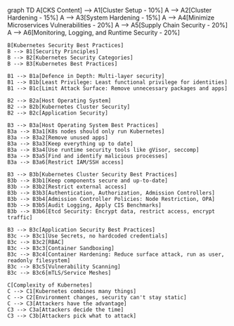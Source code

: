 graph TD
    A[CKS Content] --> A1[Cluster Setup - 10%]
    A --> A2[Cluster Hardening - 15%]
    A --> A3[System Hardening - 15%]
    A --> A4[Minimize Microservices Vulnerabilities - 20%]
    A --> A5[Supply Chain Security - 20%]
    A --> A6[Monitoring, Logging, and Runtime Security - 20%]

    B[Kubernetes Security Best Practices]
    B --> B1[Security Principles]
    B --> B2[Kubernetes Security Categories]
    B --> B3[Kubernetes Best Practices]

    B1 --> B1a[Defence in Depth: Multi-layer security]
    B1 --> B1b[Least Privilege: Least functional privilege for identities]
    B1 --> B1c[Limit Attack Surface: Remove unnecessary packages and apps]

    B2 --> B2a[Host Operating System]
    B2 --> B2b[Kubernetes Cluster Security]
    B2 --> B2c[Application Security]

    B3 --> B3a[Host Operating System Best Practices]
    B3a --> B3a1[K8s nodes should only run Kubernetes]
    B3a --> B3a2[Remove unused apps]
    B3a --> B3a3[Keep everything up to date]
    B3a --> B3a4[Use runtime security tools like gVisor, seccomp]
    B3a --> B3a5[Find and identify malicious processes]
    B3a --> B3a6[Restrict IAM/SSH access]

    B3 --> B3b[Kubernetes Cluster Security Best Practices]
    B3b --> B3b1[Keep components secure and up-to-date]
    B3b --> B3b2[Restrict external access]
    B3b --> B3b3[Authentication, Authorization, Admission Controllers]
    B3b --> B3b4[Admission Controller Policies: Node Restriction, OPA]
    B3b --> B3b5[Audit Logging, Apply CIS Benchmarks]
    B3b --> B3b6[Etcd Security: Encrypt data, restrict access, encrypt traffic]

    B3 --> B3c[Application Security Best Practices]
    B3c --> B3c1[Use Secrets, no hardcoded credentials]
    B3c --> B3c2[RBAC]
    B3c --> B3c3[Container Sandboxing]
    B3c --> B3c4[Container Hardening: Reduce surface attack, run as user, readonly filesystem]
    B3c --> B3c5[Vulnerability Scanning]
    B3c --> B3c6[mTLS/Service Meshes]

    C[Complexity of Kubernetes]
    C --> C1[Kubernetes combines many things]
    C --> C2[Environment changes, security can't stay static]
    C --> C3[Attackers have the advantage]
    C3 --> C3a[Attackers decide the time]
    C3 --> C3b[Attackers pick what to attack]
